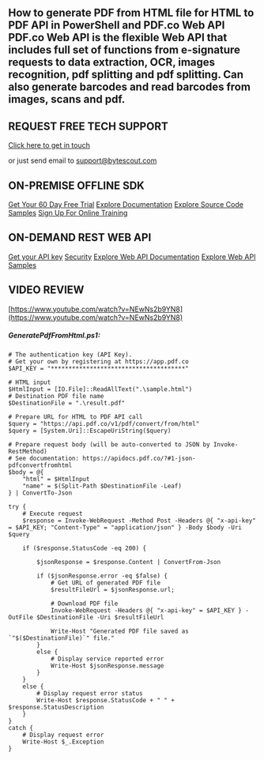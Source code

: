 ## How to generate PDF from HTML file for HTML to PDF API in PowerShell and PDF.co Web API PDF.co Web API is the flexible Web API that includes full set of functions from e-signature requests to data extraction, OCR, images recognition, pdf splitting and pdf splitting. Can also generate barcodes and read barcodes from images, scans and pdf.

## REQUEST FREE TECH SUPPORT

[Click here to get in touch](https://bytescout.zendesk.com/hc/en-us/requests/new?subject=PDF.co%20Web%20API%20Question)

or just send email to [support@bytescout.com](mailto:support@bytescout.com?subject=PDF.co%20Web%20API%20Question) 

## ON-PREMISE OFFLINE SDK 

[Get Your 60 Day Free Trial](https://bytescout.com/download/web-installer?utm_source=github-readme)
[Explore Documentation](https://bytescout.com/documentation/index.html?utm_source=github-readme)
[Explore Source Code Samples](https://github.com/bytescout/ByteScout-SDK-SourceCode/)
[Sign Up For Online Training](https://academy.bytescout.com/)


## ON-DEMAND REST WEB API

[Get your API key](https://app.pdf.co/signup?utm_source=github-readme)
[Security](https://pdf.co/security)
[Explore Web API Documentation](https://apidocs.pdf.co?utm_source=github-readme)
[Explore Web API Samples](https://github.com/bytescout/ByteScout-SDK-SourceCode/tree/master/PDF.co%20Web%20API)

## VIDEO REVIEW

[https://www.youtube.com/watch?v=NEwNs2b9YN8](https://www.youtube.com/watch?v=NEwNs2b9YN8)




<!-- code block begin -->

##### **GeneratePdfFromHtml.ps1:**
    
```
# The authentication key (API Key).
# Get your own by registering at https://app.pdf.co
$API_KEY = "**************************************"

# HTML input
$HtmlInput = [IO.File]::ReadAllText(".\sample.html")
# Destination PDF file name
$DestinationFile = ".\result.pdf"

# Prepare URL for HTML to PDF API call
$query = "https://api.pdf.co/v1/pdf/convert/from/html"
$query = [System.Uri]::EscapeUriString($query)

# Prepare request body (will be auto-converted to JSON by Invoke-RestMethod)
# See documentation: https://apidocs.pdf.co/?#1-json-pdfconvertfromhtml
$body = @{
    "html" = $HtmlInput
    "name" = $(Split-Path $DestinationFile -Leaf)
} | ConvertTo-Json

try {
    # Execute request
    $response = Invoke-WebRequest -Method Post -Headers @{ "x-api-key" = $API_KEY; "Content-Type" = "application/json" } -Body $body -Uri $query

    if ($response.StatusCode -eq 200) {
        
        $jsonResponse = $response.Content | ConvertFrom-Json

        if ($jsonResponse.error -eq $false) {
            # Get URL of generated PDF file
            $resultFileUrl = $jsonResponse.url;
            
            # Download PDF file
            Invoke-WebRequest -Headers @{ "x-api-key" = $API_KEY } -OutFile $DestinationFile -Uri $resultFileUrl

            Write-Host "Generated PDF file saved as `"$($DestinationFile)`" file."
        }
        else {
            # Display service reported error
            Write-Host $jsonResponse.message
        }
    }
    else {
        # Display request error status
        Write-Host $response.StatusCode + " " + $response.StatusDescription
    }
}
catch {
    # Display request error
    Write-Host $_.Exception
}

```

<!-- code block end -->